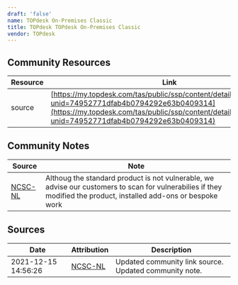 ```yaml
---
draft: 'false'
name: TOPdesk On-Premises Classic
title: TOPdesk TOPdesk On-Premises Classic
vendor: TOPdesk
---
```



## Community Resources
| Resource | Link |
| --- | --- |
| source | [https://my.topdesk.com/tas/public/ssp/content/detail/knowledgeitem?unid=74952771dfab4b0794292e63b0409314](https://my.topdesk.com/tas/public/ssp/content/detail/knowledgeitem?unid=74952771dfab4b0794292e63b0409314) |

## Community Notes
| Source | Note |
| --- | --- |
| [NCSC-NL](https://github.com/NCSC-NL/log4shell/blob/main/software/README.md) | Althoug the standard product is not vulnerable, we advise our customers to scan for vulnerabilies if they modified the product, installed add-ons or bespoke work |

## Sources
| Date | Attribution | Description |
| --- | --- | --- |
| 2021-12-15 14:56:26 | [NCSC-NL](https://github.com/NCSC-NL/log4shell/blob/main/software/README.md) | Updated community link source. Updated community note.  |
